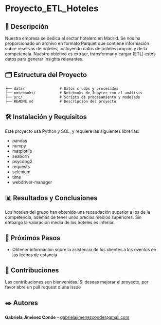 # Proyecto_ETL_Hoteles

## 📖 Descripción
Nuestra empresa se dedica al sector hotelero en Madrid. Se nos ha proporcionado un archivo en formato Parquet que contiene información sobre reservas de hoteles, incluyendo datos de hoteles propios y de la competencia. Nuestro objetivo es extraer, transformar y cargar (ETL) estos datos para generar insights relevantes. 

## 🗂️ Estructura del Proyecto

```  
├── data/                # Datos crudos y procesados
├── notebooks/           # Notebooks de Jupyter con el análisis
├── src/                 # Scripts de procesamiento y modelado
├── README.md            # Descripción del proyecto
```
  
## 🛠️ Instalación y Requisitos
    
Este proyecto usa Python y SQL, y requiere las siguientes librerias:

- pandas
- numpy
- matplotlib
- seaborn
- psycopg2
- requests
- selenium
- time 
- webdriver-manager

## 📊 Resultados y Conclusiones

Los hoteles del grupo han obtenido una recaudación superior a los de la competencia, además de tener unos precios medios superiores. Sin embargo la valoración media de los hoteles es inferior.

## 🔄 Próximos Pasos
- Obtener información sobre la asistencia de los clientes a los eventos en las fechas de estancia

## 🤝 Contribuciones

Las contribuciones son bienvenidas. Si deseas mejorar el proyecto, por favor abre un pull request o una issue

## ✒️ Autores
**Gabriela Jiménez Conde** - [gabrielajimenezconde@gmail.com](https://github.com/Gabijc)
        